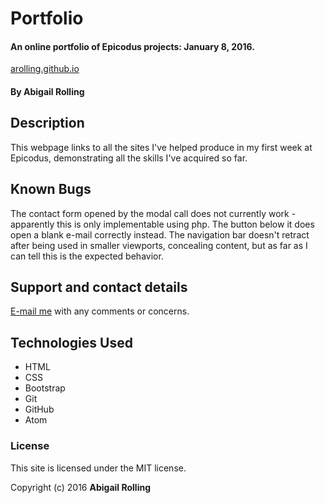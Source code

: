# Portfolio

#### An online portfolio of Epicodus projects: January 8, 2016.
[arolling.github.io](http://arolling.github.io)

#### By **Abigail Rolling**

## Description

This webpage links to all the sites I've helped produce in my first week at Epicodus, demonstrating all the skills I've acquired so far.

## Known Bugs

The contact form opened by the modal call does not currently work - apparently this is only implementable using php. The button below it does open a blank e-mail correctly instead. The navigation bar doesn't retract after being used in smaller viewports, concealing content, but as far as I can tell this is the expected behavior.

## Support and contact details

[E-mail me](mailto:arolling@gmail.com) with any comments or concerns.

## Technologies Used

* HTML
* CSS
* Bootstrap
* Git
* GitHub
* Atom

### License

This site is licensed under the MIT license.

Copyright (c) 2016 **Abigail Rolling**

